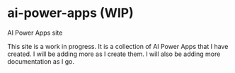# ai-power-apps (WIP)

AI Power Apps site

This site is a work in progress. It is a collection of AI Power Apps that I have created. I will be adding more as I create them. I will also be adding more documentation as I go.
